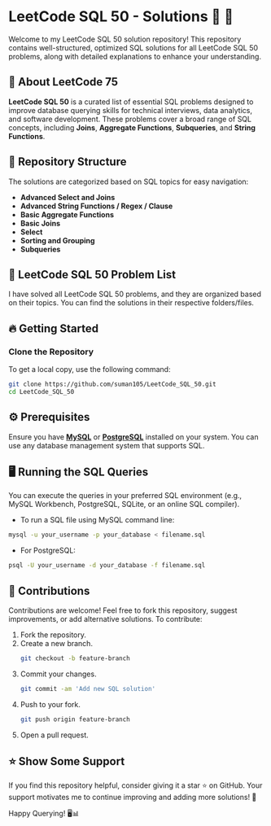 # **LeetCode SQL 50 - Solutions 🚀** 🚀  

Welcome to my LeetCode SQL 50 solution repository! This repository contains well-structured, optimized SQL solutions for all LeetCode SQL 50 problems, along with detailed explanations to enhance your understanding.

## 📌 **About LeetCode 75** 
**LeetCode SQL 50** is a curated list of essential SQL problems designed to improve database querying skills for technical interviews, data analytics, and software development. These problems cover a broad range of SQL concepts, including **Joins**, **Aggregate Functions**, **Subqueries**, and **String Functions**.

## 📂 **Repository Structure**  
The solutions are categorized based on SQL topics for easy navigation:

- **Advanced Select and Joins**  
- **Advanced String Functions / Regex / Clause**  
- **Basic Aggregate Functions**  
- **Basic Joins**  
- **Select**  
- **Sorting and Grouping**  
- **Subqueries**

## 📑 LeetCode SQL 50 Problem List

I have solved all LeetCode SQL 50 problems, and they are organized based on their topics. You can find the solutions in their respective folders/files.

## 🔥 **Getting Started**  

### Clone the Repository  
To get a local copy, use the following command:  

```sh
git clone https://github.com/suman105/LeetCode_SQL_50.git
cd LeetCode_SQL_50
```

## ⚙️ **Prerequisites**
Ensure you have **[MySQL](https://www.mysql.com/downloads/)** or **[PostgreSQL](https://www.postgresql.org/download/)** installed on your system. You can use any database management system that supports SQL.

## 🖥️  **Running the SQL Queries**
You can execute the queries in your preferred SQL environment (e.g., MySQL Workbench, PostgreSQL, SQLite, or an online SQL compiler).
- To run a SQL file using MySQL command line:
```sh
mysql -u your_username -p your_database < filename.sql
```
- For PostgreSQL:
```sh
psql -U your_username -d your_database -f filename.sql
```

## 🤝 **Contributions**
Contributions are welcome! Feel free to fork this repository, suggest improvements, or add alternative solutions. To contribute:
1. Fork the repository.
2. Create a new branch.
   ```sh
   git checkout -b feature-branch
3. Commit your changes.
   ```sh
   git commit -am 'Add new SQL solution'
4. Push to your fork.
   ```sh
   git push origin feature-branch
5. Open a pull request.

## ⭐ **Show Some Support**
If you find this repository helpful, consider giving it a star ⭐ on GitHub. Your support motivates me to continue improving and adding more solutions! 🚀

Happy Querying! 🖥️📊
